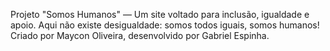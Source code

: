 Projeto "Somos Humanos" — Um site voltado para inclusão, igualdade e apoio. 
Aqui não existe desigualdade: somos todos iguais, somos humanos!
Criado por Maycon Oliveira, desenvolvido por Gabriel Espinha.

